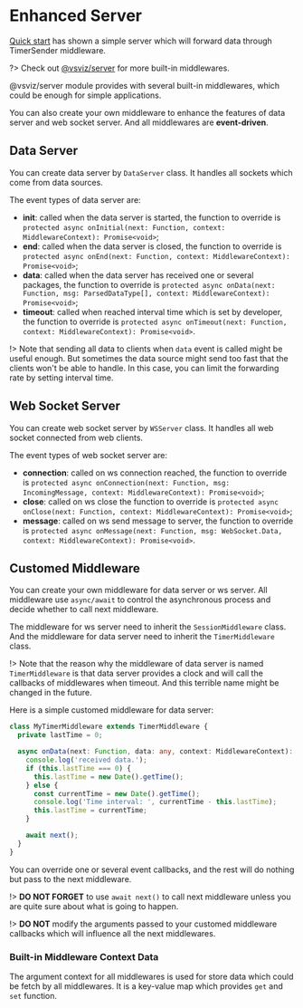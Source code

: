 # Enhanced Server

[Quick start](quickstart.md) has shown a simple server which will forward data through TimerSender middleware.

?> Check out [@vsviz/server](server.md) for more built-in middlewares.

@vsviz/server module provides with several built-in middlewares, which could be enough for simple applications.

You can also create your own middleware to enhance the features of data server and web socket server. And all middlewares are **event-driven**.

## Data Server

You can create data server by `DataServer` class. It handles all sockets which come from data sources. 

The event types of data server are:
 - **init**: called when the data server is started, the function to override is `protected async onInitial(next: Function, context: MiddlewareContext): Promise<void>`;
 - **end**: called when the data server is closed, the function to override is `protected async onEnd(next: Function, context: MiddlewareContext): Promise<void>`;
 - **data**: called when the data server has received one or several packages, the function to override is `protected async onData(next: Function, msg: ParsedDataType[], context: MiddlewareContext): Promise<void>`;
 - **timeout**: called when reached interval time which is set by developer, the function to override is `protected async onTimeout(next: Function, context: MiddlewareContext): Promise<void>`.

!> Note that sending all data to clients when `data` event is called might be useful enough. But sometimes the data source might send too fast that the clients won't be able to handle. In this case, you can limit the forwarding rate by setting interval time.

## Web Socket Server

You can create web socket server by `WSServer` class. It handles all web socket connected from web clients.

The event types of web socket server are: 
 - **connection**: called on ws connection reached, the function to override is `protected async onConnection(next: Function, msg: IncomingMessage, context: MiddlewareContext): Promise<void>`;
 - **close**: called on ws close the function to override is `protected async onClose(next: Function, context: MiddlewareContext): Promise<void>`;
 - **message**: called on ws send message to server, the function to override is `protected async onMessage(next: Function, msg: WebSocket.Data, context: MiddlewareContext): Promise<void>`.

## Customed Middleware

You can create your own middleware for data server or ws server. All middleware use `async/await` to control the asynchronous process and decide whether to call next middleware.

The middleware for ws server need to inherit the `SessionMiddleware` class. And the middleware for data server need to inherit the `TimerMiddleware` class.

!> Note that the reason why the middleware of data server is named `TimerMiddleware` is that data server provides a clock and will call the callbacks of middlewares when timeout. And this terrible name might be changed in the future.

Here is a simple customed middleware for data server: 

```typescript
class MyTimerMiddleware extends TimerMiddleware {
  private lastTime = 0;

  async onData(next: Function, data: any, context: MiddlewareContext): Promise<void> {
    console.log('received data.');
    if (this.lastTime === 0) {
      this.lastTime = new Date().getTime();
    } else {
      const currentTime = new Date().getTime();
      console.log('Time interval: ', currentTime - this.lastTime);
      this.lastTime = currentTime;
    }

    await next();
  }
}
```

You can override one or several event callbacks, and the rest will do nothing but pass to the next middleware.

!> **DO NOT FORGET** to use `await next()` to call next middleware unless you are quite sure about what is going to happen.

!> **DO NOT** modify the arguments passed to your customed middleware callbacks which will influence all the next middlewares.

### Built-in Middleware Context Data

The argument context for all middlewares is used for store data which could be fetch by all middlewares. It is a key-value map which provides `get` and `set` function. 

<!-- Here are some built-in context data for all middlewares of data server:
 - 

Here are some built-in context data for all middlewares of ws server:
 - key: -->

